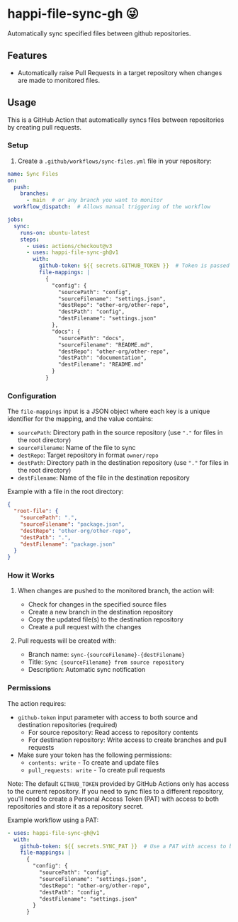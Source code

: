 # happi-file-sync-gh 😜

Automatically sync specified files between github repositories.

## Features

- Automatically raise Pull Requests in a target repository when changes are made to monitored files.

## Usage

This is a GitHub Action that automatically syncs files between repositories by creating pull requests.

### Setup

1. Create a `.github/workflows/sync-files.yml` file in your repository:

```yaml
name: Sync Files
on:
  push:
    branches:
      - main  # or any branch you want to monitor
  workflow_dispatch:  # Allows manual triggering of the workflow

jobs:
  sync:
    runs-on: ubuntu-latest
    steps:
      - uses: actions/checkout@v3
      - uses: happi-file-sync-gh@v1
        with:
          github-token: ${{ secrets.GITHUB_TOKEN }}  # Token is passed as an input parameter
          file-mappings: |
            {
              "config": {
                "sourcePath": "config",
                "sourceFilename": "settings.json",
                "destRepo": "other-org/other-repo",
                "destPath": "config",
                "destFilename": "settings.json"
              },
              "docs": {
                "sourcePath": "docs",
                "sourceFilename": "README.md",
                "destRepo": "other-org/other-repo",
                "destPath": "documentation",
                "destFilename": "README.md"
              }
            }

```

### Configuration

The `file-mappings` input is a JSON object where each key is a unique identifier for the mapping, and the value contains:

- `sourcePath`: Directory path in the source repository (use `"."` for files in the root directory)
- `sourceFilename`: Name of the file to sync
- `destRepo`: Target repository in format `owner/repo`
- `destPath`: Directory path in the destination repository (use `"."` for files in the root directory)
- `destFilename`: Name of the file in the destination repository

Example with a file in the root directory:
```json
{
  "root-file": {
    "sourcePath": ".",
    "sourceFilename": "package.json",
    "destRepo": "other-org/other-repo",
    "destPath": ".",
    "destFilename": "package.json"
  }
}
```

### How it Works

1. When changes are pushed to the monitored branch, the action will:
   - Check for changes in the specified source files
   - Create a new branch in the destination repository
   - Copy the updated file(s) to the destination repository
   - Create a pull request with the changes

2. Pull requests will be created with:
   - Branch name: `sync-{sourceFilename}-{destFilename}`
   - Title: `Sync {sourceFilename} from source repository`
   - Description: Automatic sync notification

### Permissions

The action requires:
- `github-token` input parameter with access to both source and destination repositories (required)
  - For source repository: Read access to repository contents
  - For destination repository: Write access to create branches and pull requests
- Make sure your token has the following permissions:
  - `contents: write` - To create and update files
  - `pull_requests: write` - To create pull requests
  
Note: The default `GITHUB_TOKEN` provided by GitHub Actions only has access to the current repository. If you need to sync files to a different repository, you'll need to create a Personal Access Token (PAT) with access to both repositories and store it as a repository secret.

Example workflow using a PAT:
```yaml
- uses: happi-file-sync-gh@v1
  with:
    github-token: ${{ secrets.SYNC_PAT }}  # Use a PAT with access to both repos
    file-mappings: |
      {
        "config": {
          "sourcePath": "config",
          "sourceFilename": "settings.json",
          "destRepo": "other-org/other-repo",
          "destPath": "config",
          "destFilename": "settings.json"
        }
      }
```
